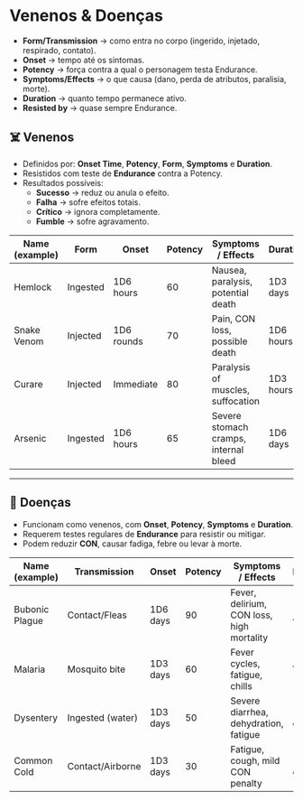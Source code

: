 # Venenos & Doenças


* **Form/Transmission** → como entra no corpo (ingerido, injetado, respirado, contato).
* **Onset** → tempo até os sintomas.
* **Potency** → força contra a qual o personagem testa Endurance.
* **Symptoms/Effects** → o que causa (dano, perda de atributos, paralisia, morte).
* **Duration** → quanto tempo permanece ativo.
* **Resisted by** → quase sempre Endurance.

## ☠️ Venenos

- Definidos por: **Onset Time**, **Potency**, **Form**, **Symptoms** e **Duration**.
- Resistidos com teste de **Endurance** contra a Potency.
- Resultados possíveis:
  - **Sucesso** → reduz ou anula o efeito.
  - **Falha** → sofre efeitos totais.
  - **Crítico** → ignora completamente.
  - **Fumble** → sofre agravamento.

| Name (example)   | Form       | Onset     | Potency | Symptoms / Effects                   | Duration       | Resisted by |
|------------------|------------|-----------|---------|--------------------------------------|----------------|-------------|
| Hemlock          | Ingested   | 1D6 hours | 60      | Nausea, paralysis, potential death   | 1D3 days       | Endurance   |
| Snake Venom      | Injected   | 1D6 rounds| 70      | Pain, CON loss, possible death       | 1D6 hours      | Endurance   |
| Curare           | Injected   | Immediate | 80      | Paralysis of muscles, suffocation    | 1D3 hours      | Endurance   |
| Arsenic          | Ingested   | 1D6 hours | 65      | Severe stomach cramps, internal bleed| 1D6 days       | Endurance   |

---

## 🤒 Doenças

- Funcionam como venenos, com **Onset**, **Potency**, **Symptoms** e **Duration**.
- Requerem testes regulares de **Endurance** para resistir ou mitigar.
- Podem reduzir **CON**, causar fadiga, febre ou levar à morte.

| Name (example)   | Transmission   | Onset     | Potency | Symptoms / Effects                        | Duration      | Resisted by |
|------------------|----------------|-----------|---------|-------------------------------------------|---------------|-------------|
| Bubonic Plague   | Contact/Fleas  | 1D6 days  | 90      | Fever, delirium, CON loss, high mortality | 1D6 weeks     | Endurance   |
| Malaria          | Mosquito bite  | 1D3 days  | 60      | Fever cycles, fatigue, chills             | Variable      | Endurance   |
| Dysentery        | Ingested (water)| 1D3 days | 50      | Severe diarrhea, dehydration, fatigue     | 1D6 days      | Endurance   |
| Common Cold      | Contact/Airborne| 1D3 days | 30      | Fatigue, cough, mild CON penalty          | 1D6 days      | Endurance   |

